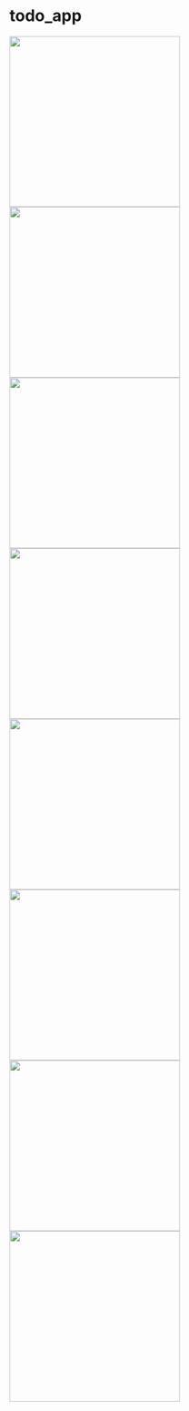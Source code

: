 # todo_app

<img src = "https://github.com/kapadiyadarshan/ToDo_app/assets/121553877/c889e9c2-6a4c-488e-b521-a9435c59c2eb" width = "300">

<img src = "https://github.com/kapadiyadarshan/ToDo_app/assets/121553877/11809632-2d53-4fe3-87be-87ae0f043413" width = "300">

<img src = "https://github.com/kapadiyadarshan/ToDo_app/assets/121553877/e35d16bb-bce6-434a-94f1-78be495d424b)" width = "300">

<img src = "https://github.com/kapadiyadarshan/ToDo_app/assets/121553877/227d2531-c790-4a2a-8932-ee0f5a6265ea" width = "300">

<img src = "https://github.com/kapadiyadarshan/ToDo_app/assets/121553877/bb2975d0-be31-423f-a4e1-921d2c27177e" width = "300">

<img src = "https://github.com/kapadiyadarshan/ToDo_app/assets/121553877/43ee5bd4-2e60-44d5-81f1-5e0b5e8a50b3" width = "300">

<img src = "https://github.com/kapadiyadarshan/ToDo_app/assets/121553877/9a488cbb-24cd-41d4-a150-7e5f466fa430" width = "300">

<img src = "https://github.com/kapadiyadarshan/ToDo_app/assets/121553877/544dcb74-8ac0-4d70-8f7d-ae6ba27e43ad" width = "300">
